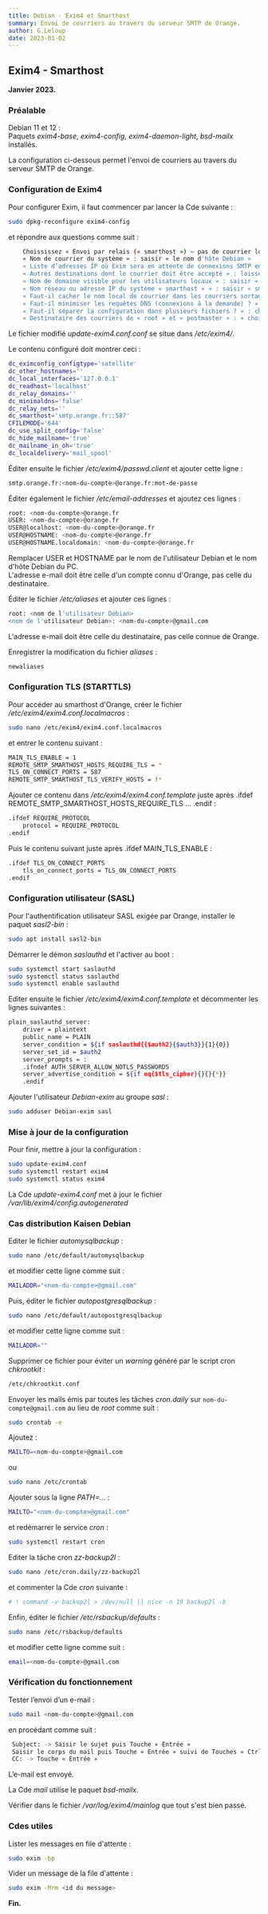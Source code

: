 ```yaml
---
title: Debian - Exim4 et Smarthost
summary: Envoi de courriers au travers du serveur SMTP de Orange.
author: G.Leloup
date: 2023-01-02
---
```


## Exim4 - Smarthost

**Janvier 2023.**

### Préalable

Debian 11 et 12 :  
Paquets *exim4-base*, *exim4-config*, *exim4-daemon-light*, *bsd-mailx*  installés.

La configuration ci-dessous permet l'envoi de courriers au travers du serveur SMTP de Orange.

### Configuration de Exim4

Pour configurer Exim, il faut commencer par lancer la Cde suivante :

```bash
sudo dpkg-reconfigure exim4-config
```

et répondre aux questions comme suit :

```bash
    Choississez « Envoi par relais (« smarthost ») — pas de courrier local »
    « Nom de courrier du système » : saisir « le nom d'hôte Debian »
    « Liste d’adresses IP où Exim sera en attente de connexions SMTP entrantes » : saisir « 127.0.0.1 »
    « Autres destinations dont le courrier doit être accepté » : laisser vide
    « Nom de domaine visible pour les utilisateurs locaux » : saisir « localhost »
    « Nom réseau ou adresse IP du système « smarthost » » : saisir « smtp.orange.fr::587 »
    « Faut-il cacher le nom local de courrier dans les courriers sortants ? » : choisir « Non »
    « Faut-il minimiser les requêtes DNS (connexions à la demande) ? » : choisir « Non »
    « Faut-il séparer la configuration dans plusieurs fichiers ? » : choisir « Oui »
    « Destinataire des courriers de « root » et « postmaster » : « choisir l'utilisateur principal de Debian »
```

Le fichier modifié *update-exim4.conf.conf* se situe dans */etc/exim4/*.

Le contenu configuré doit montrer ceci :

```bash
dc_eximconfig_configtype='satellite'
dc_other_hostnames=''
dc_local_interfaces='127.0.0.1'
dc_readhost='localhost'
dc_relay_domains=''
dc_minimaldns='false'
dc_relay_nets=''
dc_smarthost='smtp.orange.fr::587'
CFILEMODE='644'
dc_use_split_config='false'
dc_hide_mailname='true'
dc_mailname_in_oh='true'
dc_localdelivery='mail_spool'
```

Éditer ensuite le fichier */etc/exim4/passwd.client* et ajouter cette ligne :

```bash
smtp.orange.fr:<nom-du-compte>@orange.fr:mot-de-passe
```

Éditer également le fichier */etc/email-addresses* et ajoutez ces lignes :

```bash
root: <nom-du-compte>@orange.fr
USER: <nom-du-compte>@orange.fr
USER@localhost: <nom-du-compte>@orange.fr
USER@HOSTNAME: <nom-du-compte>@orange.fr
USER@HOSTNAME.localdomain: <nom-du-compte>@orange.fr
```

Remplacer USER et HOSTNAME par le nom de l'utilisateur Debian et le nom d'hôte Debian du PC.  
L'adresse e-mail doit être celle d'un compte connu d'Orange, pas celle du destinataire.

Éditer le fichier */etc/aliases* et ajouter ces lignes :

```bash
root: <nom de l'utilisateur Debian>
<nom de l'utilisateur Debian>: <nom-du-compte>@gmail.com
```

L'adresse e-mail doit être celle du destinataire, pas celle connue de Orange.

Enregistrer la modification du fichier *aliases* :

```bash
newaliases
```

### Configuration TLS (STARTTLS)

Pour accéder au smarthost d'Orange, créer le fichier */etc/exim4/exim4.conf.localmacros* :

```bash
sudo nano /etc/exim4/exim4.conf.localmacros
```

et entrer le contenu suivant :

```bash
MAIN_TLS_ENABLE = 1
REMOTE_SMTP_SMARTHOST_HOSTS_REQUIRE_TLS = *
TLS_ON_CONNECT_PORTS = 587
REMOTE_SMTP_SMARTHOST_TLS_VERIFY_HOSTS = !*
```

Ajouter ce contenu dans */etc/exim4/exim4.conf.template* juste après .ifdef REMOTE_SMTP_SMARTHOST_HOSTS_REQUIRE_TLS ... .endif :

```bash
.ifdef REQUIRE_PROTOCOL
    protocol = REQUIRE_PROTOCOL
.endif
```

Puis le contenu suivant juste après .ifdef MAIN_TLS_ENABLE :

```bash
.ifdef TLS_ON_CONNECT_PORTS
    tls_on_connect_ports = TLS_ON_CONNECT_PORTS
.endif
```

### Configuration utilisateur (SASL)

Pour l'authentification utilisateur SASL exigée par Orange, installer le paquet *sasl2-bin* :

```bash
sudo apt install sasl2-bin
```

Démarrer le démon *saslauthd* et l'activer au boot :

```bash
sudo systemctl start saslauthd  
sudo systemctl status saslauthd  
sudo systemctl enable saslauthd
```

Editer ensuite le fichier */etc/exim4/exim4.conf.template* et décommenter les lignes suivantes :

```bash
plain_saslauthd_server:
    driver = plaintext
    public_name = PLAIN
    server_condition = ${if saslauthd{{$auth2}{$auth3}}{1}{0}}
    server_set_id = $auth2
    server_prompts = :
    .ifndef AUTH_SERVER_ALLOW_NOTLS_PASSWORDS
    server_advertise_condition = ${if eq{$tls_cipher}{}{}{*}}
    .endif
```

Ajouter l'utilisateur *Debian-exim* au groupe *sasl* :

```bash
sudo adduser Debian-exim sasl
```

### Mise à jour de la configuration

Pour finir, mettre à jour la configuration :

```bash
sudo update-exim4.conf
sudo systemctl restart exim4
sudo systemctl status exim4
```

La Cde *update-exim4.conf* met à jour le fichier */var/lib/exim4/config.autogenerated*

### Cas distribution Kaisen Debian

Editer le fichier *automysqlbackup* :

```bash
sudo nano /etc/default/automysqlbackup
```

et modifier cette ligne comme suit :

```bash
MAILADDR="<nom-du-compte>@gmail.com"
```

Puis, éditer le fichier *autopostgresqlbackup* :

```bash
sudo nano /etc/default/autopostgresqlbackup
```

et modifier cette ligne comme suit :

```bash
MAILADDR=""
```

Supprimer ce fichier pour éviter un *warning* généré par le script cron *chkrootkit* :

```bash
/etc/chkrootkit.conf
```

Envoyer les mails émis par toutes les tâches *cron.daily* sur `nom-du-compte@gmail.com` au lieu de *root* comme suit :

```bash
sudo crontab -e
```

Ajoutez :

```bash
MAILTO=<nom-du-compte>@gmail.com
```

ou

```bash
sudo nano /etc/crontab
```

Ajouter sous la ligne *PATH=...*  :

```bash
MAILTO="<nom-du-compte>@gmail.com"
```

et redémarrer le service *cron* :

```bash
sudo systemctl restart cron
```

Editer la tâche cron *zz-backup2l* :

```bash
sudo nano /etc/cron.daily/zz-backup2l
```

et commenter la Cde *cron* suivante :

```bash
# ! command -v backup2l > /dev/null || nice -n 19 backup2l -b
```

Enfin, éditer le fichier */etc/rsbackup/defaults* :

```bash
sudo nano /etc/rsbackup/defaults
```

et modifier cette ligne comme suit :

```bash
email=<nom-du-compte>@gmail.com
```

### Vérification du fonctionnement

Tester l’envoi d’un e-mail :

```bash
sudo mail <nom-du-compte>@gmail.com
```

en procédant comme suit :

```bash
 Subject: -> Saisir le sujet puis Touche « Entrée »
 Saisir le corps du mail puis Touche « Entrée » suivi de Touches « Ctrl+D »
 CC: -> Touche « Entrée »
```

L’e-mail est envoyé.

La Cde *mail* utilise le paquet *bsd-mailx*.

Vérifier dans le fichier */var/log/exim4/mainlog* que tout s'est bien passé.

### Cdes utiles

Lister les messages en file d'attente :

```bash
sudo exim -bp
```

Vider un message de la file d'attente :

```bash
sudo exim -Mrm <id du message>
```

**Fin.**
